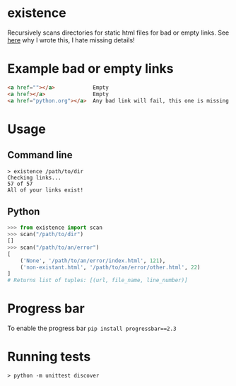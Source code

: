 existence
=========

Recursively scans directories for static html files for bad or empty links. See
[here](http://www.ericcarmichael.com/writing-my-first-python-package.html) why I wrote this, I hate missing details!

# Example bad or empty links

```html
<a href=""></a>            Empty
<a href></a>               Empty
<a href="python.org"></a>  Any bad link will fail, this one is missing http://
```

# Usage

## Command line

    > existence /path/to/dir
    Checking links...
    57 of 57
    All of your links exist!

## Python

```python
>>> from existence import scan
>>> scan("/path/to/dir")
[]
>>> scan("/path/to/an/error")
[
    ('None', '/path/to/an/error/index.html', 121),
    ('non-existant.html', '/path/to/an/error/other.html', 22)
]
# Returns list of tuples: [(url, file_name, line_number)]
```

# Progress bar

To enable the progress bar `pip install progressbar==2.3`


# Running tests

    > python -m unittest discover
